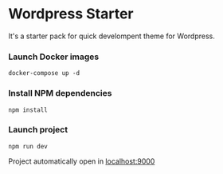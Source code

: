 # Wordpress Starter

It's a starter pack for quick develompent theme for Wordpress.

### Launch Docker images

```
docker-compose up -d
```

### Install NPM dependencies

```
npm install
```

### Launch project

```
npm run dev
```

Project automatically open in 
[localhost:9000](http://localhost:9000)